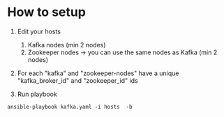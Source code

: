 # How to setup
1. Edit your hosts
   1. Kafka nodes  (min 2 nodes)
   2. Zookeeper nodes -> you can use the same nodes as Kafka (min 2 nodes)

2. For each "kafka" and "zookeeper-nodes" have a unique "kafka_broker_id" and "zookeeper_id" ids

3. Run playbook
```shell
ansible-playbook kafka.yaml -i hosts  -b
```
